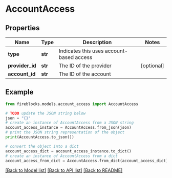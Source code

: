 # AccountAccess


## Properties

Name | Type | Description | Notes
------------ | ------------- | ------------- | -------------
**type** | **str** | Indicates this uses account-based access | 
**provider_id** | **str** | The ID of the provider | [optional] 
**account_id** | **str** | The ID of the account | 

## Example

```python
from fireblocks.models.account_access import AccountAccess

# TODO update the JSON string below
json = "{}"
# create an instance of AccountAccess from a JSON string
account_access_instance = AccountAccess.from_json(json)
# print the JSON string representation of the object
print(AccountAccess.to_json())

# convert the object into a dict
account_access_dict = account_access_instance.to_dict()
# create an instance of AccountAccess from a dict
account_access_from_dict = AccountAccess.from_dict(account_access_dict)
```
[[Back to Model list]](../README.md#documentation-for-models) [[Back to API list]](../README.md#documentation-for-api-endpoints) [[Back to README]](../README.md)


